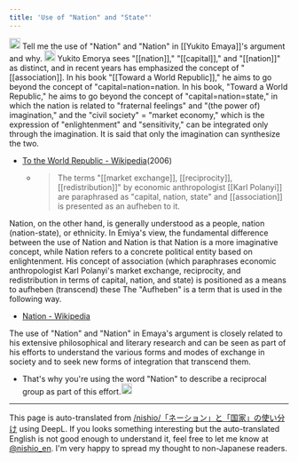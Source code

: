 ```yaml
---
title: 'Use of "Nation" and "State"'
---
```


<img src='https://scrapbox.io/api/pages/nishio-en/nishio/icon' alt='nishio.icon' height="19.5"/> Tell me the use of "Nation" and "Nation" in [[Yukito Emaya]]'s argument and why.
<img src='https://scrapbox.io/api/pages/nishio-en/gpt/icon' alt='gpt.icon' height="19.5"/>
Yukito Emorya sees "[[nation]]," "[[capital]]," and "[[nation]]" as distinct, and in recent years has emphasized the concept of "[[association]]. In his book "[[Toward a World Republic]]," he aims to go beyond the concept of "capital=nation=nation. In his book, "Toward a World Republic," he aims to go beyond the concept of "capital=nation=state," in which the nation is related to "fraternal feelings" and "(the power of) imagination," and the "civil society" = "market economy," which is the expression of "enlightenment" and "sensitivity," can be integrated only through the imagination. It is said that only the imagination can synthesize the two.
- [To the World Republic - Wikipedia](https://ja.wikipedia.org/wiki/%E4%B8%96%E7%95%8C%E5%85%B1%E5%92%8C%E5%9B%BD%E3%81%B8)(2006)
    - > The terms "[[market exchange]], [[reciprocity]], [[redistribution]]" by economic anthropologist [[Karl Polanyi]] are paraphrased as "capital, nation, state" and [[association]] is presented as an aufheben to it.

Nation, on the other hand, is generally understood as a people, nation (nation-state), or ethnicity. In Emiya's view, the fundamental difference between the use of Nation and Nation is that Nation is a more imaginative concept, while Nation refers to a concrete political entity based on enlightenment. His concept of association (which paraphrases economic anthropologist Karl Polanyi's market exchange, reciprocity, and redistribution in terms of capital, nation, and state) is positioned as a means to aufheben (transcend) these The "Aufheben" is a term that is used in the following way.
- [Nation - Wikipedia](https://ja.wikipedia.org/wiki/%E3%83%8D%E3%83%BC%E3%82%B7%E3%83%A7%E3%83%B3)

The use of "Nation" and "Nation" in Emaya's argument is closely related to his extensive philosophical and literary research and can be seen as part of his efforts to understand the various forms and modes of exchange in society and to seek new forms of integration that transcend them.
- That's why you're using the word "Nation" to describe a reciprocal group as part of this effort.<img src='https://scrapbox.io/api/pages/nishio-en/nishio/icon' alt='nishio.icon' height="19.5"/>

---
This page is auto-translated from [/nishio/「ネーション」と「国家」の使い分け](https://scrapbox.io/nishio/「ネーション」と「国家」の使い分け) using DeepL. If you looks something interesting but the auto-translated English is not good enough to understand it, feel free to let me know at [@nishio_en](https://twitter.com/nishio_en). I'm very happy to spread my thought to non-Japanese readers.
